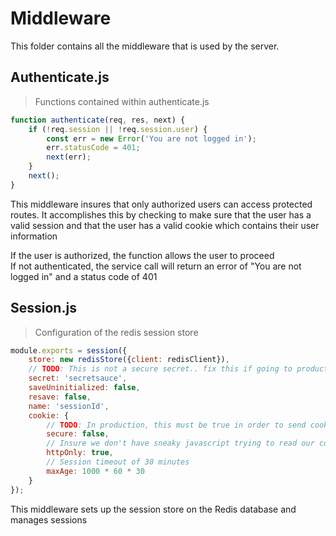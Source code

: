 # Middleware

This folder contains all the middleware that is used by the server.

## Authenticate.js

> Functions contained within authenticate.js

```javascript
function authenticate(req, res, next) {
    if (!req.session || !req.session.user) {
        const err = new Error('You are not logged in');
        err.statusCode = 401;
        next(err);
    }
    next();
}
```

This middleware insures that only authorized users can access protected routes. It accomplishes this by checking to make sure that the user has a valid session and that the user has a valid cookie which contains their user information

<aside class="success">If the user is authorized, the function allows the user to proceed</aside>

<aside class="warning">If not authenticated, the service call will return an error of "You are not logged in" and a status code of 401</aside>

## Session.js

>Configuration of the redis session store

```javascript
module.exports = session({
    store: new redisStore({client: redisClient}),
    // TODO: This is not a secure secret.. fix this if going to production
    secret: 'secretsauce',
    saveUninitialized: false,
    resave: false,
    name: 'sessionId',
    cookie: {
        // TODO: In production, this must be true in order to send cookies over HTTPS
        secure: false,
        // Insure we don't have sneaky javascript trying to read our cookies 
        httpOnly: true,
        // Session timeout of 30 minutes 
        maxAge: 1000 * 60 * 30
    }
});
```

This middleware sets up the session store on the Redis database and manages sessions